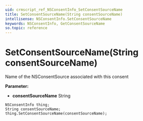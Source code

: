 ```yaml
---
uid: crmscript_ref_NSConsentInfo_SetConsentSourceName
title: SetConsentSourceName(String consentSourceName)
intellisense: NSConsentInfo.SetConsentSourceName
keywords: NSConsentInfo, GetConsentSourceName
so.topic: reference
---
```


# SetConsentSourceName(String consentSourceName)

Name of the NSConsentSource associated with this consent

**Parameter:** 
* **consentSourceName** String

```crmscript
NSConsentInfo thing;
String consentSourceName;
thing.SetConsentSourceName(consentSourceName);
```

